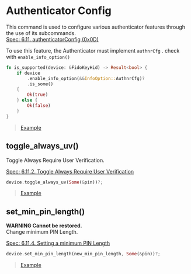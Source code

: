 # Authenticator Config

This command is used to configure various authenticator features through the use of its subcommands.<br>[Spec: 6.11. authenticatorConfig (0x0D)](https://fidoalliance.org/specs/fido-v2.1-ps-20210615/fido-client-to-authenticator-protocol-v2.1-ps-20210615.html#authenticatorConfig)



To use this feature, the Authenticator must implement `authnrCfg` . check with `enable_info_option()`

```rust
fn is_supported(device: &FidoKeyHid) -> Result<bool> {
    if device
        .enable_info_option(&&InfoOption::AuthnrCfg)?
        .is_some()
    {
        Ok(true)
    } else {
        Ok(false)
    }
}
```

>  [Example](https://github.com/gebogebogebo/ctap-hid-fido2/blob/c0b8279335b3387d6307731602e59655b7cc5517/examples/ctapcli/config.rs#L60-L66)



## toggle_always_uv()

Toggle Always Require User Verification.

[Spec: 6.11.2. Toggle Always Require User Verification](https://fidoalliance.org/specs/fido-v2.1-ps-20210615/fido-client-to-authenticator-protocol-v2.1-ps-20210615.html#toggle-alwaysUv)

```rust
device.toggle_always_uv(Some(&pin))?;
```

> [Example](https://github.com/gebogebogebo/ctap-hid-fido2/blob/c0b8279335b3387d6307731602e59655b7cc5517/examples/ctapcli/config.rs#L34)



## set_min_pin_length()

**WARNING Cannot be restored.**<br>Change minimum PIN Length.

[Spec: 6.11.4. Setting a minimum PIN Length](https://fidoalliance.org/specs/fido-v2.1-ps-20210615/fido-client-to-authenticator-protocol-v2.1-ps-20210615.html#setMinPINLength)

```rust
device.set_min_pin_length(new_min_pin_length, Some(&pin))?;
```

> [Example](https://github.com/gebogebogebo/ctap-hid-fido2/blob/c0b8279335b3387d6307731602e59655b7cc5517/examples/ctapcli/config.rs#L49)
